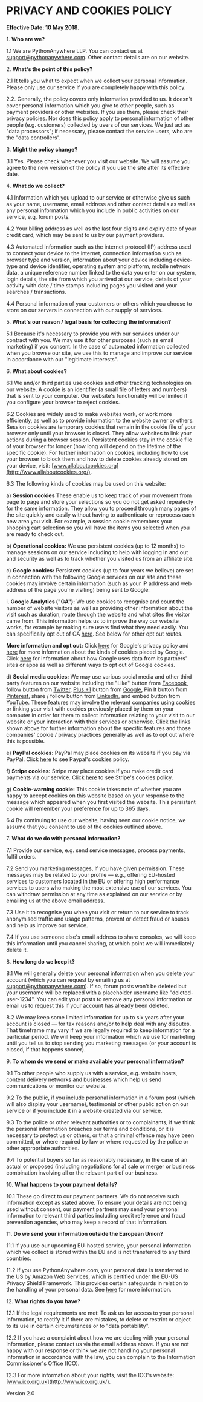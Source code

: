 PRIVACY AND COOKIES POLICY
==========================

**Effective Date: 10 May 2018.**

1\. **Who are we?**

1.1 We are PythonAnywhere LLP. You can contact us at support@pythonanywhere.com. Other contact details are on our website.

2\. **What's the point of this policy?**

2.1 It tells you what to expect when we collect your personal information. Please only use our service if you are completely happy with this policy.

2.2. Generally, the policy covers only information provided to us. It doesn't cover personal information which you give to other people, such as payment providers or other websites. If you use them, please check their privacy policies. Nor does this policy apply to personal information of other people (e.g. customers) collected by users of our services. We just act as "data processors"; if necessary, please contact the service users, who are the "data controllers".

3\. **Might the policy change?**

3.1 Yes. Please check whenever you visit our website. We will assume you agree to the new version of the policy if you use the site after its effective date.

4\. **What do we collect?**

4.1 Information which you upload to our service or otherwise give us such as your name, username, email address and other contact details as well as any personal information which you include in public activities on our service, e.g. forum posts.

4.2 Your billing address as well as the last four digits and expiry date of your credit card, which may be sent to us by our payment providers.

4.3 Automated information such as the internet protocol (IP) address used to connect your device to the internet, connection information such as browser type and version, information about your device including device-type and device identifier, operating system and platform, mobile network data, a unique reference number linked to the data you enter on our system, login details, the site from which you arrived at our service, details of your activity with date / time stamps including pages you visited and your searches / transactions.

4.4 Personal information of your customers or others which you choose to store on our servers in connection with our supply of services.

5\. **What's our reason / legal basis for collecting the information?**

5.1 Because it's necessary to provide you with our services under our contract with you. We may use it for other purposes (such as email marketing) if you consent. In the case of automated information collected when you browse our site, we use this to manage and improve our service in accordance with our "legitimate interests".

6\. **What about cookies?**

6.1 We and/or third parties use cookies and other tracking technologies on our website. A cookie is an identifier (a small file of letters and numbers) that is sent to your computer. Our website's functionality will be limited if you configure your browser to reject cookies.

6.2 Cookies are widely used to make websites work, or work more efficiently, as well as to provide information to the website owner or others. Session cookies are temporary cookies that remain in the cookie file of your browser only until your browser is closed. They allow websites to link your actions during a browser session. Persistent cookies stay in the cookie file of your browser for longer (how long will depend on the lifetime of the specific cookie). For further information on cookies, including how to use your browser to block them and how to delete cookies already stored on your device, visit: [www.allaboutcookies.org](http://www.allaboutcookies.org/).

6.3 The following kinds of cookies may be used on this website:

a) **Session cookies** These enable us to keep track of your movement from page to page and store your selections so you do not get asked repeatedly for the same information. They allow you to proceed through many pages of the site quickly and easily without having to authenticate or reprocess each new area you visit. For example, a session cookie remembers your shopping cart selection so you will have the items you selected when you are ready to check out.

b) **Operational cookies:** We use persistent cookies (up to 12 months) to manage sessions on our service including to help with logging in and out and security as well as to track whether you visited us from an affiliate site.

c) **Google cookies:** Persistent cookies (up to four years we believe) are set in connection with the following Google services on our site and these cookies may involve certain information (such as your IP address and web address of the page you're visiting) being sent to Google:

i. **Google Analytics ("GA"):** We use cookies to recognise and count the number of website visitors as well as providing other information about the visit such as duration, route through the website and what sites the visitor came from. This information helps us to improve the way our website works, for example by making sure users find what they need easily. You can specifically opt out of GA [here](https://tools.google.com/dlpage/gaoptout/). See below for other opt out routes.

**More information and opt out:** Click [here](http://www.google.com/policies/privacy/) for Google's privacy policy and [here](https://www.google.co.uk/policies/technologies/types/) for more information about the kinds of cookies placed by Google. Click [here](http://www.google.com/intl/en/policies/privacy/partners/) for information about how Google uses data from its partners' sites or apps as well as different ways to opt out of Google cookies.

d) **Social media cookies:** We may use various social media and other third party features on our website including the "Like" button from [Facebook](http://www.facebook.com/help/cookies), follow button from [Twitter](https://twitter.com/privacy), [Plus +1](https://support.google.com/plus/answer/1319578?hl=en-GB) button from [Google](https://www.google.co.uk/policies/technologies/types/), Pin It button from [Pinterest](http://about.pinterest.com/en/privacy-policy), share / follow button from [LinkedIn](https://www.linkedin.com/legal/cookie-policy), and embed button from [YouTube](https://www.google.co.uk/policies/technologies/types/). These features may involve the relevant companies using cookies or linking your visit with cookies previously placed by them on your computer in order for them to collect information relating to your visit to our website or your interaction with their services or otherwise. Click the links shown above for further information about the specific features and those companies' cookie / privacy practices generally as well as to opt out where this is possible.

e) **PayPal cookies:** PayPal may place cookies on its website if you pay via PayPal. Click [here](https://www.paypal.com/uk/webapps/mpp/ua/cookie-full) to see Paypal's cookies policy.

f) **Stripe cookies:** Stripe may place cookies if you make credit card payments via our service. Click [here](https://stripe.com/cookies-policy/legal) to see Stripe's cookies policy.

g) **Cookie-warning cookie:** This cookie takes note of whether you are happy to accept cookies on this website based on your response to the message which appeared when you first visited the website. This persistent cookie will remember your preference for up to 365 days.

6.4 By continuing to use our website, having seen our cookie notice, we assume that you consent to use of the cookies outlined above.

7\. **What do we do with personal information?**

7.1 Provide our service, e.g. send service messages, process payments, fulfil orders.

7.2 Send you marketing messages, if you have given permission. These messages may be related to your profile — e.g., offering EU-hosted services to customers located in the EU or offering high performance services to users who making the most extensive use of our services. You can withdraw permission at any time as explained on our service or by emailing us at the above email address.

7.3 Use it to recognise you when you visit or return to our service to track anonymised traffic and usage patterns, prevent or detect fraud or abuses and help us improve our service.

7.4 If you use someone else's email address to share consoles, we will keep this information until you cancel sharing, at which point we will immediately delete it.

8\. **How long do we keep it?**

8.1 We will generally delete your personal information when you delete your account (which you can request by emailing us at [support@pythonanywhere.com](mailto:support@pythonanywhere.com)). If so, forum posts won't be deleted but your username will be replaced with a placeholder username like "deleted-user-1234". You can edit your posts to remove any personal information or email us to request this if your account has already been deleted.

8.2 We may keep some limited information for up to six years after your account is closed — for tax reasons and/or to help deal with any disputes. That timeframe may vary if we are legally required to keep information for a particular period. We will keep your information which we use for marketing until you tell us to stop sending you marketing messages (or your account is closed, if that happens sooner).

9\. **To whom do we send or make available your personal information?**

9.1 To other people who supply us with a service, e.g. website hosts, content delivery networks and businesses which help us send communications or monitor our website.

9.2 To the public, if you include personal information in a forum post (which will also display your username), testimonial or other public action on our service or if you include it in a website created via our service.

9.3 To the police or other relevant authorities or to complainants, if we think the personal information breaches our terms and conditions, or it is necessary to protect us or others, or that a criminal offence may have been committed, or where required by law or where requested by the police or other appropriate authorities.

9.4 To potential buyers so far as reasonably necessary, in the case of an actual or proposed (including negotiations for a) sale or merger or business combination involving all or the relevant part of our business.

10\. **What happens to your payment details?**

10.1 These go direct to our payment partners. We do not receive such information except as stated above. To ensure your details are not being used without consent, our payment partners may send your personal information to relevant third parties including credit reference and fraud prevention agencies, who may keep a record of that information.

11\. **Do we send your information outside the European Union?**

11.1 If you use our upcoming EU-hosted service, your personal information which we collect is stored within the EU and is not transferred to any third countries.

11.2 If you use PythonAnywhere.com, your personal data is transferred to the US by Amazon Web Services, which is certified under the EU-US Privacy Shield Framework. This provides certain safeguards in relation to the handling of your personal data. See [here](http://ec.europa.eu/justice/data-protection/document/citizens-guide_en.pdf) for more information.

12\. **What rights do you have?**

12.1 If the legal requirements are met: To ask us for access to your personal information, to rectify it if there are mistakes, to delete or restrict or object to its use in certain circumstances or to "data portability".

12.2 If you have a complaint about how we are dealing with your personal information, please contact us via the email address above. If you are not happy with our response or think we are not handling your personal information in accordance with the law, you can complain to the Information Commissioner's Office (ICO).

12.3 For more information about your rights, visit the ICO's website: [www.ico.org.uk](http://www.ico.org.uk/).

Version 2.0